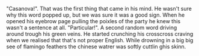 "Casanova!". That was the first thing that came in his mind. He wasn't sure why this word popped up, but we was sure it was a good sign. When he opened his eyebrow  page pulling the poixles of the party he knew this wasn't a sentence at all.
"Particular!". A second random word driving around trough his green veins.
He started crunching his crosscross craving when we realised that that's not proper English.
While drowning in a big big see of flamingo feathers the chinese watrer was softly cuttlin ghis skinn.
